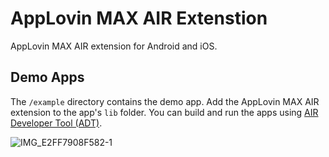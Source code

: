 # AppLovin MAX AIR Extenstion
AppLovin MAX AIR extension for Android and iOS.

## Demo Apps
The `/example` directory contains the demo app. Add the AppLovin MAX AIR extension to the app's `lib` folder. You can build and run the apps using [AIR Developer Tool (ADT)](https://help.adobe.com/en_US/air/build/WS5b3ccc516d4fbf351e63e3d118666ade46-7fd9.html).

![IMG_E2FF7908F582-1](https://user-images.githubusercontent.com/37196391/117903714-ead22580-b284-11eb-846e-f2bde98f6cbb.jpeg)
